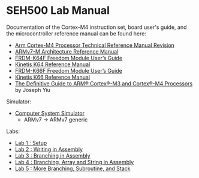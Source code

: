 # SEH500 Lab Manual

Documentation of the Cortex-M4 instruction set, board user's guide, and the microcontroller reference manual can be found here:

- [Arm Cortex-M4 Processor Technical Reference Manual Revision](https://developer.arm.com/documentation/100166/0001)
- [ARMv7-M Architecture Reference Manual](https://developer.arm.com/documentation/ddi0403/latest/)
- [FRDM-K64F Freedom Module User’s Guide](https://www.nxp.com/webapp/Download?colCode=FRDMK64FUG)
- [Kinetis K64 Reference Manual](https://www.nxp.com/webapp/Download?colCode=K64P144M120SF5RM)
- [FRDM-K66F Freedom Module User’s Guide](https://www.nxp.com/webapp/Download?colCode=FRDMK66FUG)
- [Kinetis K66 Reference Manual](https://www.nxp.com/webapp/Download?colCode=K66P144M180SF5RMV2)
- [The Definitive Guide to ARM® Cortex®-M3 and Cortex®-M4 Processors](https://senecacollege.primo.exlibrisgroup.com/permalink/01SENC_INST/goqo0g/alma997565899003226) by Joseph Yiu

Simulator:

- [Computer System Simulator](https://cpulator.01xz.net/)
    - ARMv7 -> ARMv7 generic

Labs:

- [Lab 1 : Setup](lab1.md)
- [Lab 2 : Writing in Assembly](lab2.md)
- [Lab 3 : Branching in Assembly](lab3.md)
- [Lab 4 : Branching, Array and String in Assembly](lab4.md)
- [Lab 5 : More Branching, Subroutine, and Stack](lab5.md)
<!--
- [Lab 6 : Timer Interrupt and C Code](lab6.md)
- [Lab 7 : GPIO and Interrupt](lab7.md)
- [Lab 8 : Sensors](lab8.md)
-->